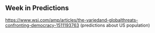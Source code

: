## Week in Predictions

https://www.wsj.com/amp/articles/the-variedand-globalthreats-confronting-democracy-1511193763 (predictions about US population)
